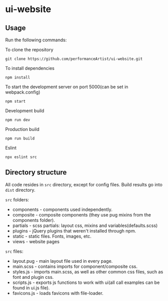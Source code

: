 # ui-website

## Usage

Run the following commands:

To clone the repository

```
git clone https://github.com/performanceArtist/ui-website.git
```

To install dependencies

```
npm install
```

To start the development server on port 5000(can be set in webpack.config)

```shell
npm start
```

Development build

```shell
npm run dev
```

Production build

```
npm run build
```

Eslint

```
npx eslint src
```

## Directory structure

All code resides in `src` directory, except for config files. Build results go into `dist` directory.

`src` folders:

* components - components used independently.
* composite - composite components (they use pug mixins from the components folder).
* partials - scss partials: layout css, mixins and variables(defaults.scss)
* plugins - jQuery plugins that weren't installed through npm.
* static - static files. Fonts, images, etc.
* views - website pages 

`src` files:

* layout.pug - main layout file used in every page.
* main.scss - contains imports for component/composite css.
* styles.js - imports main.scss, as well as other common css files, such as font and plugin css.
* scripts.js - exports js functions to work with ui(all call examples can be found in ui.js file).
* favicons.js - loads favicons with file-loader.